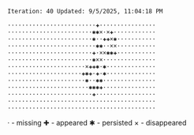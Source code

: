 `Iteration: 40 Updated: 9/5/2025, 11:04:18 PM`
<!-- GOL_START -->
`·························✚················`</br>
`························✱✱×·×✚············`</br>
`························✱··✚✚×✱···········`</br>
`·························✱✱··××···········`</br>
`························✚·××✱✱✚···········`</br>
`························✱××···············`</br>
`······················×✚✚✱·✱··············`</br>
`·····················✚✱✚·✚·✱··············`</br>
`······················✱··✱✱···············`</br>
`·······················✱✱✱✚···············`</br>
`························✚·················`</br>
`··········································`</br>
`··········································`</br>
<!-- GOL_END -->
· - missing
✚ - appeared
✱ - persisted
× - disappeared